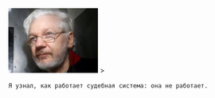 <!--2020-03-15 10:24:02-->
<img src="d_assang.jpg">
>

    Я узнал, как работает судебная система: она не работает.

>
